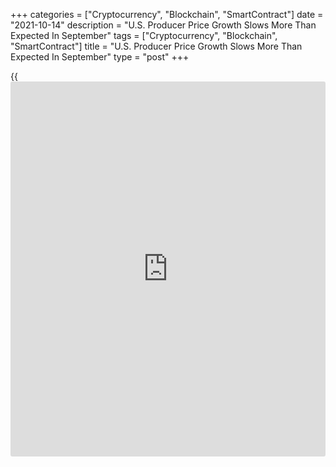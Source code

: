 +++
categories = ["Cryptocurrency", "Blockchain", "SmartContract"]
date = "2021-10-14"
description = "U.S. Producer Price Growth Slows More Than Expected In September"
tags = ["Cryptocurrency", "Blockchain", "SmartContract"]
title = "U.S. Producer Price Growth Slows More Than Expected In September"
type = "post"
+++

{{<iframe id="large-banner" src="https://www.bounty.group/#slide=7.0" width="100%" height="600" scrolling="no" style="border: 0px solid rgb(216, 221, 230); border-radius: 3px;">}}

After reporting a slightly bigger than expected increase in U.S.
consumer prices on Wednesday, the Labor Department released a separate
report on Thursday showing U.S. producer prices increased by slightly
less than expected in the month of September.

The Labor Department said its producer price index for final demand rose
by 0.5 percent in September after climbing by 0.7 percent in August.
Economists had been expecting producer prices to increase by 0.6
percent.

The producer price growth was primarily due to sharp increases in prices
for food and energy, which surged up by 2.0 percent and 2.8 percent,
respectively.

Core producer prices, which exclude prices for food, energy and trade
services, inched up by 0.1 percent in September after rising by 0.3
percent in August. Core prices were expected to climb by 0.4 percent.

The report showed prices for services edged up by 0.2 percent, with a
0.9 percent increase in prices for trade services partly offset by a 4.0
percent nosedive in prices for transportation and warehousing services.

Compared to the same month a year ago, producer prices surged by a
record high 8.6 percent in September compared to an 8.3 percent spike in
August.

Meanwhile, the annual rate of growth in core producer prices slowed to
5.9 percent in September from 6.3 percent in August.

"As global energy shortages increase prices heading into the northern
hemisphere winter, expect supply chain issues to persist and keep
producer price pressures high," said Will Compernolle, Senior Economist
at FHN Financial.

He added, "Nevertheless, smaller-than-expected increases in core
wholesale prices, even if they cannot be taken for granted as a
harbinger of low inflation to come, are nonetheless a welcome
alternative to persistent price increases."

The Labor Department released a separate report on Wednesday showing
consumer prices increased by slightly more than anticipated in the month
of September.

The report said consumer price index climbed by 0.4 percent in September
after rising by 0.3 percent in August. Economists had been expecting
another 0.3 percent increase.

Excluding higher food and energy prices, core consumer prices edged up
by 0.2 percent in September after inching up by 0.1 percent in August.
The uptick in core prices matched economist estimates.

The report also showed the annual rate of growth in consumer prices
accelerated to 5.4 percent in September from 5.3 percent in August,
while the annual rate of growth in core prices was unchanged at 4.0
percent.

For comments and feedback [contact](https://www.playgroundfx.com/contact/): editorial@rtt[news](https://www.letsplayfx.com/blog/forex-news-website/).com

[Economic News][1]

 **What parts of the world are seeing the best (and worst) economic
performances lately? Click[here][2] to check out our [Econ Scorecard][2]
and find out! See up-to-the-moment [ranking](https://www.playgroundfx.com/blog/crypto-exchange-ranking/)s for the best and worst
performers in [GDP][3], [unemployment rate][4], [inflation][2] and much
more.**

   1. www.rtt[news](https://www.letsplayfx.com/blog/forex-news-website/).com/Content/EconomicNews.aspx
   2. www.rtt[news](https://www.letsplayfx.com/blog/forex-news-website/).com/economic-scorecard/world-rank/CPI/highest-performance.aspx
   3. www.rtt[news](https://www.letsplayfx.com/blog/forex-news-website/).com/economic-scorecard/world-rank/GDP/highest-performance.aspx
   4. www.rtt[news](https://www.letsplayfx.com/blog/forex-news-website/).com/economic-scorecard/world-rank/unemployment-rate/lowest-performance.aspx